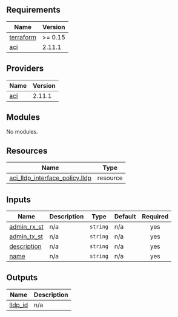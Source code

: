 <!-- BEGIN_TF_DOCS -->
## Requirements

| Name | Version |
|------|---------|
| <a name="requirement_terraform"></a> [terraform](#requirement\_terraform) | >= 0.15 |
| <a name="requirement_aci"></a> [aci](#requirement\_aci) | 2.11.1 |

## Providers

| Name | Version |
|------|---------|
| <a name="provider_aci"></a> [aci](#provider\_aci) | 2.11.1 |

## Modules

No modules.

## Resources

| Name | Type |
|------|------|
| [aci_lldp_interface_policy.lldp](https://registry.terraform.io/providers/ciscodevnet/aci/2.11.1/docs/resources/lldp_interface_policy) | resource |

## Inputs

| Name | Description | Type | Default | Required |
|------|-------------|------|---------|:--------:|
| <a name="input_admin_rx_st"></a> [admin\_rx\_st](#input\_admin\_rx\_st) | n/a | `string` | n/a | yes |
| <a name="input_admin_tx_st"></a> [admin\_tx\_st](#input\_admin\_tx\_st) | n/a | `string` | n/a | yes |
| <a name="input_description"></a> [description](#input\_description) | n/a | `string` | n/a | yes |
| <a name="input_name"></a> [name](#input\_name) | n/a | `string` | n/a | yes |

## Outputs

| Name | Description |
|------|-------------|
| <a name="output_lldp_id"></a> [lldp\_id](#output\_lldp\_id) | n/a |
<!-- END_TF_DOCS -->